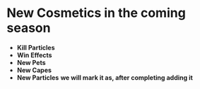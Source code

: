 # New Cosmetics in the coming season 
- **Kill Particles**
- **Win Effects**
- **New Pets**
- **New Capes**
- **New Particles**
__we will mark it as, after completing adding it__